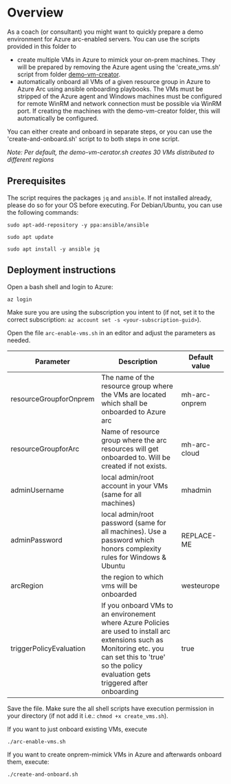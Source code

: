# Overview
As a coach (or consultant) you might want to quickly prepare a demo environment for Azure arc-enabled servers. You can use the scripts provided in this folder to
- create multiple VMs in Azure to mimick your on-prem machines. They will be prepared by removing the Azure agent using the 'create_vms.sh' script from folder [demo-vm-creator](../demo-vm-creator/).
- automatically onboard all VMs of a given resource group in Azure to Azure Arc using ansible onboarding playbooks. The VMs must be stripped of the Azure agent and Windows machines must be configured for remote WinRM and network connection must be possible via WinRM port. If creating the machines with the demo-vm-creator folder, this will automatically be configured. 

You can either create and onboard in separate steps, or you can use the 'create-and-onboard.sh' script to to both steps in one script.

*Note: Per default, the demo-vm-cerator.sh creates 30 VMs distributed to different regions*

## Prerequisites
The script requires the packages `jq` and `ansible`. If not installed already, please do so for your OS before executing. For Debian/Ubuntu, you can use the following commands:

```shell
sudo apt-add-repository -y ppa:ansible/ansible

sudo apt update

sudo apt install -y ansible jq
```

## Deployment instructions
Open a bash shell and login to Azure:
```shell
az login
```
Make sure you are using the subscription you intent to (if not, set it to the correct subscription: ```az account set -s <your-subscription-guid>```).

Open the file ```arc-enable-vms.sh``` in an editor and adjust the parameters as needed.

|Parameter        |Description    |Default value    |
|-----------------           |---------------|------------|
|resourceGroupforOnprem      |The name of the resource group where the VMs are located which shall be onboarded to Azure arc     |mh-arc-onprem|
|resourceGroupforArc         |Name of resource group where the arc resources will get onboarded to. Will be created if not exists. |mh-arc-cloud|
|adminUsername          |local admin/root account in your VMs (same for all machines)|mhadmin|
|adminPassword          |local admin/root password (same for all machines). Use a password which honors complexity rules for Windows & Ubuntu|REPLACE-ME|
|arcRegion |the region to which vms will be onboarded | westeurope |
|triggerPolicyEvaluation                |If you onboard VMs to an environement where Azure Policies are used to install arc extensions such as Monitoring etc. you can set this to 'true' so the policy evaluation gets triggered after onboarding | true |

Save the file. Make sure the all shell scripts have execution permission in your directory (if not add it i.e.: ```chmod +x create_vms.sh```).

If you want to just onboard existing VMs, execute 
```shell
./arc-enable-vms.sh
```

If you want to create onprem-mimick VMs in Azure and afterwards onboard them, execute:
```shell
./create-and-onboard.sh
```

